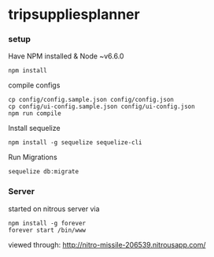 # tripsuppliesplanner

### setup
Have NPM installed & Node ~v6.6.0
```
npm install
```
compile configs
```
cp config/config.sample.json config/config.json
cp config/ui-config.sample.json config/ui-config.json
npm run compile
```

Install sequelize
```
npm install -g sequelize sequelize-cli
```
Run Migrations
```
sequelize db:migrate
```

### Server

started on nitrous server via
```
npm install -g forever
forever start /bin/www
```

viewed through:
http://nitro-missile-206539.nitrousapp.com/

